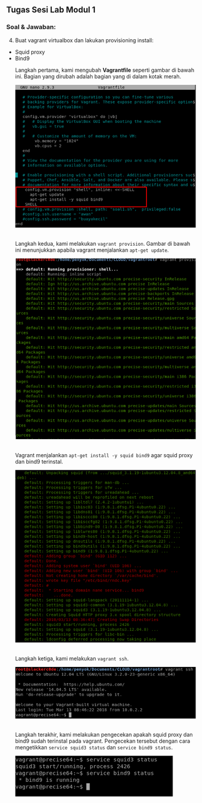 ## **Tugas Sesi Lab Modul 1**
### Soal & Jawaban:
4. Buat vagrant virtualbox dan lakukan provisioning install:
- Squid proxy
- Bind9
&nbsp;&nbsp;&nbsp;<p>Langkah pertama, kami mengubah **Vagrantfile** seperti gambar di bawah ini. Bagian yang dirubah adalah bagian yang di dalam kotak merah.</p>
![Vagrantfile](img/001a.png)
&nbsp;&nbsp;&nbsp;<p>Langkah kedua, kami melakukan `vagrant provision`. Gambar di bawah ini menunjukkan apabila vagrant menjalankan `apt-get update`.</p>
![vagrant provision](img/002.png)
&nbsp;&nbsp;&nbsp;<p>Vagrant menjalankan `apt-get install -y squid bind9` agar squid proxy dan bind9 terinstal.</p>
![vagrant provision](img/003.png)
&nbsp;&nbsp;&nbsp;<p>Langkah ketiga, kami melakukan `vagrant ssh`.</p>
![vagrant ssh](img/004.png)
&nbsp;&nbsp;&nbsp;<p>Langkah terakhir, kami melakukan pengecekan apakah squid proxy dan bind9 sudah terinstal pada vagrant. Pengecekan tersebut dengan cara mengetikkan `service squid3 status` dan `service bind9 status`.</p>
![pengecekan](img/005.png)